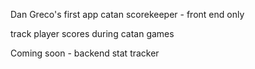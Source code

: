 Dan Greco's first app catan scorekeeper - front end only

track player scores during catan games

Coming soon - backend stat tracker